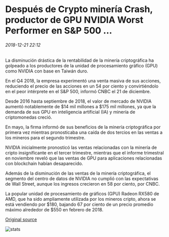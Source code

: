 # Después de Crypto minería Crash, productor de GPU NVIDIA Worst Performer en S&P 500 ...

###### 2018-12-21 22:12

La disminución drástica de la rentabilidad de la minería criptográfica ha golpeado a los productores de la unidad de procesamiento gráfico (GPU) como NVIDIA con base en Taiwán duro.

En el Q4 2018, la empresa experimentó una venta masiva de sus acciones, reduciendo el precio de las acciones en un 54 por ciento y convirtiéndolo en el peor intérprete en el S&P 500, informó CNBC el 21 de diciembre.

Desde 2016 hasta septiembre de 2018, el valor de mercado de NVIDIA aumentó notablemente de $14 mil millones a $175 mil millones, ya que la demanda de sus GPU en inteligencia artificial (IA) y minería de criptomonedas creció.

En mayo, la firma informó de sus beneficios de la minería criptográfica por primera vez mientras pronosticaba una caída de dos tercios en las ventas a los mineros para el segundo trimestre.

NVIDIA inicialmente pronosticó las ventas relacionadas con la minería de cripto insignificante en el tercer trimestre, mientras que el informe trimestral en noviembre reveló que las ventas de GPU para aplicaciones relacionadas con blockchain habían desaparecido.

Además de la disminución de las ventas de la minería criptográfica, el segmento del centro de datos de NVIDIA no cumplió con las expectativas de Wall Street, aunque los ingresos crecieron en 58 por ciento, por CNBC.

La popular unidad de procesamiento de gráficos (GPU) Radeon RX580 de AMD, que ha sido ampliamente utilizada por los mineros cripto, ahora se está vendiendo por $180, bajando 67 por ciento de un precio promedio máximo alrededor de $550 en febrero de 2018.

[Original source](https://cointelegraph.com/news/following-crypto-mining-crash-gpu-producer-nvidia-worst-performer-in-sp-500)

![stats](https://c.statcounter.com/11760860/0/a89fa40b/1/ "stats")